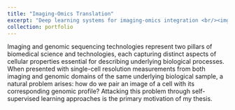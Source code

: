 ```yaml
---
title: "Imaging-Omics Translation"
excerpt: "Deep learning systems for imaging-omics integration <br/><img src='/images/xae.png'>"
collection: portfolio
---
```


Imaging and genomic sequencing technologies represent two pillars of biomedical science and technologies, each capturing distinct aspects of cellular properties essential for describing underlying biological processes.
When presented with single-cell resolution measurements from both imaging and genomic domains of the same underlying biological sample, a natural problem arises: how do we pair an image of a cell with its corresponding genomic profile?
Attacking this problem through self-supervised learning approaches is the primary motivation of my thesis.
